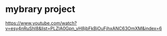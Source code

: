 # mybrary project

https://www.youtube.com/watch?v=esy4nRuShl8&list=PLZlA0Gpn_vH8jbFkBjOuFjhxANC63OmXM&index=6
